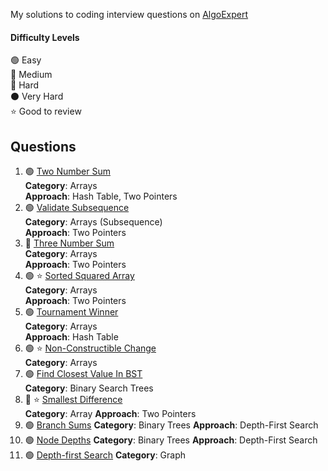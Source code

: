 My solutions to coding interview questions on [AlgoExpert](https://www.algoexpert.io)

#### Difficulty Levels

🟢 Easy  
🔵 Medium  
🔴 Hard  
⚫️ Very Hard  
⭐ Good to review

## Questions

1. 🟢 [Two Number Sum](two-number-sum.md)  
   **Category**: Arrays  
   **Approach**: Hash Table, Two Pointers
2. 🟢 [Validate Subsequence](validate-subsequence.md)  
   **Category**: Arrays (Subsequence)  
   **Approach**: Two Pointers
3. 🔵 [Three Number Sum](three-number-sum.md)  
   **Category**: Arrays  
   **Approach**: Two Pointers
4. 🟢 ⭐ [Sorted Squared Array](sorted-squared-array.md)  
   **Category**: Arrays  
   **Approach**: Two Pointers
5. 🟢 [Tournament Winner](tournament-winner.md)  
   **Category**: Arrays  
   **Approach**: Hash Table
6. 🟢 ⭐ [Non-Constructible Change](non-constructible-change.md)  
   **Category**: Arrays
7. 🟢 [Find Closest Value In BST](find-closest-value-in-bst.md)  
   **Category**: Binary Search Trees
8. 🔵 ⭐ [Smallest Difference](smallest-difference.md)  
   **Category**: Array
   **Approach**: Two Pointers
9. 🟢 [Branch Sums](branch-sums.md)
   **Category**: Binary Trees
   **Approach**: Depth-First Search
10. 🟢 [Node Depths](node-depths.md)
    **Category**: Binary Trees
    **Approach**: Depth-First Search
11. 🟢 [Depth-first Search](depth-first-search.md)
    **Category**: Graph
